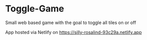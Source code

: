 # Toggle-Game
Small web based game with the goal to toggle all tiles on or off

App hosted via Netlify on https://silly-rosalind-93c29a.netlify.app
